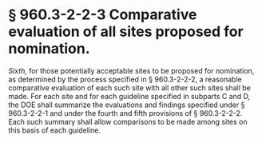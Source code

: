 # § 960.3-2-2-3   Comparative evaluation of all sites proposed for nomination.

*Sixth,* for those potentially acceptable sites to be proposed for nomination, as determined by the process specified in § 960.3-2-2-2, a reasonable comparative evaluation of each such site with all other such sites shall be made. For each site and for each guideline specified in subparts C and D, the DOE shall summarize the evaluations and findings specified under § 960.3-2-2-1 and under the fourth and fifth provisions of § 960.3-2-2-2. Each such summary shall allow comparisons to be made among sites on this basis of each guideline. 




